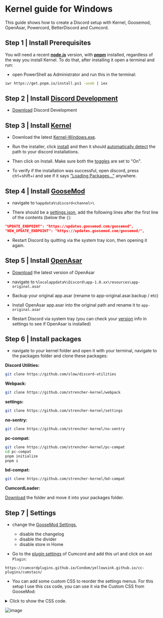# Kernel guide for Windows

This guide shows how to create a Discord setup with Kernel, Goosemod, OpenAsar, Powercord, BetterDiscord and Cumcord.

## Step 1 | Install Prerequisites

You will need a recent [**node.js**](https://nodejs.org/) version, with [**pnpm**](https://pnpm.io) installed, regardless of the way you install Kernel.
To do that, after installing it open a terminal and run:

- open PowerShell as Administrator and run this in the terminal:
```sh
iwr https://get.pnpm.io/install.ps1 -useb | iex
```

## Step 2 | Install [Discord Development](https://discord.com/)

- [Download](https://discordapp.com/api/download/development?platform=win) Discord Development

## Step 3 | Install [Kernel](https://github.com/kernel-mod/installer-gui)

- Download the latest [Kernel-Windows.exe](https://github.com/kernel-mod/installer-gui/releases/latest).

- Run the installer, click [install](https://i.imgur.com/ey99wYY.png) and then it should [automatically detect](https://i.imgur.com/PS5Ol31.png) the path to your discord installations.

- Then click on Install. Make sure both the [toggles](https://i.imgur.com/02fmhn0.png) are set to "On".

- To verify if the installation was successful, open discord, press ctrl+shift+i and see if it says ["Loading Packages..."](https://i.imgur.com/MlBvPaG.png) anywhere.

## Step 4 | Install [GooseMod](https://github.com/GooseMod/GooseMod)

- navigate to ``%appdata%\discord<channel>\``

- There should be a [settings.json](https://i.imgur.com/duc2for.png), add the following lines after the first line of the contents (below the ``{``):

```json
"UPDATE_ENDPOINT": "https://updates.goosemod.com/goosemod",
"NEW_UPDATE_ENDPOINT": "https://updates.goosemod.com/goosemod/",
```

- Restart Discord by quitting via the system tray icon, then opening it again.

## Step 5 | Install [OpenAsar](https://github.com/GooseMod/OpenAsar)

- [Download](https://github.com/GooseMod/OpenAsar/releases/download/nightly/app.asar) the latest version of OpenAsar

- navigate to ``%localappdata%\Discord\app-1.0.xx\resources\app-original.asar``

- Backup your original app.asar (rename to app-original.asar.backup / etc)

- Install OpenAsar app.asar into the original path and rename it to ``app-original.asar``

- Restart Discord via system tray (you can check your [version](https://i.imgur.com/H3oPsaT.png) info in settings to see if OpenAsar is installed)

## Step 6 | Install packages

- navigate to your kernel folder and open it with your terminal, navigate to the packages folder and clone these packages:

**Discord Utilities:**
```sh
git clone https://github.com/slow/discord-utilities
```

**Webpack:**
```sh
git clone https://github.com/strencher-kernel/webpack
```
**settings:**
```sh
git clone https://github.com/strencher-kernel/settings
```

**no-sentry:**
```sh
git clone https://github.com/strencher-kernel/no-sentry
```

**pc-compat:**
```sh
git clone https://github.com/strencher-kernel/pc-compat
cd pc-compat
pnpm initialize
pnpm i
```

**bd-compat:**
```sh
git clone https://github.com/strencher-kernel/bd-compat
```

**CumcordLoader:**

[Download](https://github.com/kernel-mod/packages/tree/master/CumcordLoader) the folder and move it into your packages folder.


## Step 7 | Settings

- change the [GooseMod Settings](https://i.imgur.com/2Dn8dQw.png),
  - disable the changelog
  - disable the divider
  - disable store in Home

- Go to the [plugin settings](https://i.imgur.com/TymDxyQ.png) of Cumcord and add this url and click on ``Add Plugin``:
```
https://cumcordplugins.github.io/Condom/yellowsink.github.io/cc-plugins/cumstain/
```

- You can add some custom CSS to reorder the settings menus. For this setup I use this css code, you can use it via the Custom CSS from GooseMod:

<details>
<summary>Click to show the CSS code.</summary>

```css
/* No Icons */
.bd-logo, .pc-logo {
  display: none !important;
}

/* Remove Separator */
.separator-2wx7h6 {
  display: none;
}

/* Remove Nitro Icon */
.premiumLabel-3HPvdB svg {
  display: none;
}

/* Remove Logout Icon */
[aria-controls="logout-tab"] svg {
  display: none;
}

/* Discord */
.item-3XjbnG.themed-2-lozF[aria-controls="changelog-tab"] {
  overflow: visible !important;
  margin-top: 42.5px;
}

.item-3XjbnG.themed-2-lozF[aria-controls="changelog-tab"]::after {
  content: "Discord";
  position: absolute;
  top: -35px;
  left: 10px;
  font-size: 12px;
  font-weight: 700;
  font-family: var(--font-display);
  line-height: 16px;
  text-transform: uppercase;
  color: var(--channels-default);
  width: 90%;
  border-top: 0px var(--background-modifier-accent) solid;
  padding-top: 14px;
  pointer-events: none;
}

/* Powercord */
.item-3XjbnG.themed-2-lozF[aria-controls="pc-modulemanager-plugins-tab"] {
  overflow: visible !important;
  margin-top: 42.5px;
}

.item-3XjbnG.themed-2-lozF[aria-controls="pc-modulemanager-plugins-tab"]::after {
  content: "Powercord";
  position: absolute;
  top: -35px;
  font-size: 12px;
  font-weight: 700;
  font-family: var(--font-display);
  line-height: 16px;
  text-transform: uppercase;
  color: var(--channels-default);
  width: 90%;
  border-top: 0px var(--background-modifier-accent) solid;
  padding-top: 14px;
  pointer-events: none;
}

/* Better Discord */
.item-3XjbnG.themed-2-lozF[aria-controls="settings-tab"] {
  overflow: visible !important;
  margin-top: 42.5px;
}

.item-3XjbnG.themed-2-lozF[aria-controls="settings-tab"]::after {
  content: "BetterDiscord";
  position: absolute;
  top: -35px;
  font-size: 12px;
  font-weight: 700;
  font-family: var(--font-display);
  line-height: 16px;
  text-transform: uppercase;
  color: var(--channels-default);
  width: 90%;
  border-top: 0px var(--background-modifier-accent) solid;
  padding-top: 14px;
  pointer-events: none;
}

/* Dev */
.item-3XjbnG.themed-2-lozF[aria-controls="experiments-tab"] {
  overflow: visible !important;
  margin-top: 42.5px;
}

.item-3XjbnG.themed-2-lozF[aria-controls="experiments-tab"]::after {
  content: "Dev";
  position: absolute;
  top: -35px;
  left: 10px;
  font-size: 12px;
  font-weight: 700;
  font-family: var(--font-display);
  line-height: 16px;
  text-transform: uppercase;
  color: var(--channels-default);
  width: 90%;
  border-top: 0px var(--background-modifier-accent) solid;
  padding-top: 14px;
  pointer-events: none;
}

/* Order */
[aria-controls="hypesquad-online-tab"] {
  order: -1;
}

[aria-controls="changelog-tab"] {
  order: -2;
}

[aria-controls="experiments-tab"],
[aria-controls="developer-options-tab"],
[aria-controls="hotspot-options-tab"],
[aria-controls="dismissible-content-options-tab"],
[aria-controls="payment-flow-modals-tab"] {
  order: 1;
}

[aria-controls="logout-tab"] {
  order: 2;
}

.info-3pQQBb {
  order: 3;
}

.socialLinks-3ywLUf {
  order: 4;
}

/* Spacing */
[aria-controls="pc-updater-tab"],
[aria-controls="payment-flow-modals-tab"],
[aria-controls="hypesquad-online-tab"],
[aria-controls="friend-requests-tab"],
[aria-controls="billing-tab"],
[aria-controls="advanced-tab"],
[aria-controls="overlay-tab"],
[aria-controls="ysink_stain-tab"],
[aria-controls="gm-snippets-tab"] {
  overflow: visible !important;
  margin-bottom: 16px !important;
}


[aria-controls="logout-tab"] {
  overflow: visible !important;
  margin-top: 32px !important;
}

[aria-controls="logout-tab"] {
  background: var(--background-primary);
}
```
</details>

![image](https://user-images.githubusercontent.com/58918358/178970815-71454187-35ce-41db-80f5-c652301455af.png)
